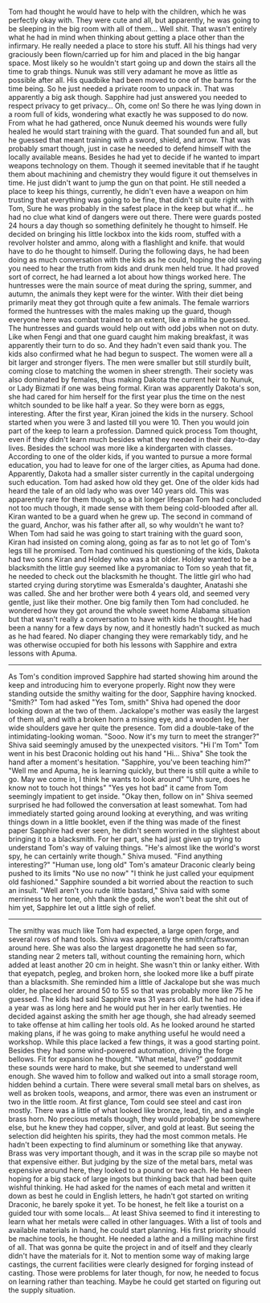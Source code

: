 
Tom had thought he would have to help with the children, which he was perfectly okay with. They were cute and all, but apparently, he was going to be sleeping in the big room with all of them… Well shit. That wasn't entirely what he had in mind when thinking about getting a place other than the infirmary.
He really needed a place to store his stuff. All his things had very graciously been flown/carried up for him and placed in the big hangar space. Most likely so he wouldn't start going up and down the stairs all the time to grab things. Nunuk was still very adamant he move as little as possible after all.
His quadbike had been moved to one of the barns for the time being. So he just needed a private room to unpack in. That was apparently a big ask though. Sapphire had just answered you needed to respect privacy to get privacy… Oh, come on!
So there he was lying down in a room full of kids, wondering what exactly he was supposed to do now. From what he had gathered, once Nunuk deemed his wounds were fully healed he would start training with the guard. That sounded fun and all, but he guessed that meant training with a sword, shield, and arrow. That was probably smart though, just in case he needed to defend himself with the locally available means. Besides he had yet to decide if he wanted to impart weapons technology on them. Though it seemed inevitable that if he taught them about machining and chemistry they would figure it out themselves in time. He just didn't want to jump the gun on that point.
He still needed a place to keep his things, currently, he didn't even have a weapon on him trusting that everything was going to be fine, that didn't sit quite right with Tom, Sure he was probably in the safest place in the keep but what if… he had no clue what kind of dangers were out there. There were guards posted 24 hours a day though so something definitely he thought to himself.
He decided on bringing his little lockbox into the kids room, stuffed with a revolver holster and ammo, along with a flashlight and knife. that would have to do he thought to himself.
During the following days, he had been doing as much conversation with the kids as he could, hoping the old saying you need to hear the truth from kids and drunk men held true. It had proved sort of correct, he had learned a lot about how things worked here. The huntresses were the main source of meat during the spring, summer, and autumn, the animals they kept were for the winter. With their diet being primarily meat they got through quite a few animals. The female warriors formed the huntresses with the males making up the guard, though everyone here was combat trained to an extent, like a militia he guessed.
The huntresses and guards would help out with odd jobs when not on duty. Like when Fengi and that one guard caught him making breakfast, it was apparently their turn to do so. And they hadn't even said thank you.
The kids also confirmed what he had begun to suspect. The women were all a bit larger and stronger flyers. The men were smaller but still sturdily built, coming close to matching the women in sheer strength. Their society was also dominated by females, thus making Dakota the current heir to Nunuk, or Lady Bizmati íf one was being formal.
Kiran was apparently Dakota's son, she had cared for him herself for the first year plus the time on the nest whitch sounded to be like half a year. So they were born as eggs, interesting. After the first year, Kiran joined the kids in the nursery. School started when you were 3 and lasted till you were 10. Then you would join part of the keep to learn a profession. Damned quick process Tom thought, even if they didn't learn much besides what they needed in their day-to-day lives. Besides the school was more like a kindergarten with classes. According to one of the older kids, if you wanted to pursue a more formal education, you had to leave for one of the larger cities, as Apuma had done. Apparently, Dakota had a smaller sister currently in the capital undergoing such education.
Tom had asked how old they get. One of the older kids had heard the tale of an old lady who was over 140 years old. This was apparently rare for them though, so a bit longer lifespan Tom had concluded not too much though, it made sense with them being cold-blooded after all.
Kiran wanted to be a guard when he grew up. The second in command of the guard, Anchor, was his father after all, so why wouldn't he want to? When Tom had said he was going to start training with the guard soon, Kiran had insisted on coming along, going as far as to not let go of Tom's legs till he promised.
Tom had continued his questioning of the kids, Dakota had two sons Kiran and Holdey who was a bit older. Holdey wanted to be a blacksmith the little guy seemed like a pyromaniac to Tom so yeah that fit, he needed to check out the blacksmith he thought. The little girl who had started crying during storytime was Esmeralda's daughter, Anatashi she was called. She and her brother were both 4 years old, and seemed very gentle, just like their mother.
One big family then Tom had concluded. he wondered how they got around the whole sweet home Alabama situation but that wasn't really a conversation to have with kids he thought. He had been a nanny for a few days by now, and it honestly hadn't sucked as much as he had feared. No diaper changing they were remarkably tidy, and he was otherwise occupied for both his lessons with Sapphire and extra lessons with Apuma.
***
As Tom's condition improved Sapphire had started showing him around the keep and introducing him to everyone properly. Right now they were standing outside the smithy waiting for the door, Sapphire having knocked.
"Smith?" Tom had asked
"Yes Tom, smith"
Shiva had opened the door looking down at the two of them. Jackalope's mother was easily the largest of them all, and with a broken horn a missing eye, and a wooden leg, her wide shoulders gave her quite the presence. Tom did a double-take of the intimidating-looking woman.
"Sooo. Now it's my turn to meet the stranger?" Shiva said seemingly amused by the unexpected visitors.
"Hi I'm Tom" Tom went in his best Draconic holding out his hand
"Hi… Shiva" She took the hand after a moment's hesitation.
"Sapphire, you've been teaching him?"
"Well me and Apuma, he is learning quickly, but there is still quite a while to go. May we come in, I think he wants to look around"
"Uhh sure, does he know not to touch hot things"
"Yes yes hot bad" it came from Tom seemingly impatient to get inside.
"Okay then, follow on in" Shiva seemed surprised he had followed the conversation at least somewhat.
Tom had immediately started going around looking at everything, and was writing things down in a little booklet, even if the thing was made of the finest paper Sapphire had ever seen, he didn't seem worried in the slightest about bringing it to a blacksmith. For her part, she had just given up trying to understand Tom's way of valuing things.
"He's almost like the world's worst spy, he can certainly write though." Shiva mused. "Find anything interesting?"
"Human use, long old" Tom's amateur Draconic clearly being pushed to its limits "No use no now"
"I think he just called your equipment old fashioned." Sapphire sounded a bit worried about the reaction to such an insult.
"Well aren't you rude little bastard," Shiva said with some merriness to her tone, ohh thank the gods, she won't beat the shit out of him yet, Sapphire let out a little sigh of relief.
***
The smithy was much like Tom had expected, a large open forge, and several rows of hand tools. Shiva was apparently the smith/craftswoman around here. She was also the largest dragonette he had seen so far, standing near 2 meters tall, without counting the remaining horn, which added at least another 20 cm in height. She wasn't thin or lanky either. With that eyepatch, pegleg, and broken horn, she looked more like a buff pirate than a blacksmith. She reminded him a little of Jackalope but she was much older, he placed her around 50 to 55 so that was probably more like 75 he guessed.
The kids had said Sapphire was 31 years old. But he had no idea if a year was as long here and he would put her in her early twenties. He decided against asking the smith her age though, she had already seemed to take offense at him calling her tools old.
As he looked around he started making plans, if he was going to make anything useful he would need a workshop. While this place lacked a few things, it was a good starting point. Besides they had some wind-powered automation, driving the forge bellows. Fit for expansion he thought.
"What metal, have?" goddammit these sounds were hard to make, but she seemed to understand well enough. She waved him to follow and walked out into a small storage room, hidden behind a curtain.
There were several small metal bars on shelves, as well as broken tools, weapons, and armor, there was even an instrument or two in the little room.
At first glance, Tom could see steel and cast iron mostly. There was a little of what looked like bronze, lead, tin, and a single brass horn. No precious metals though, they would probably be somewhere else, but he knew they had copper, silver, and gold at least. But seeing the selection did heighten his spirits, they had the most common metals. He hadn't been expecting to find aluminum or something like that anyway. Brass was very important though, and it was in the scrap pile so maybe not that expensive either. But judging by the size of the metal bars, metal was expensive around here, they looked to a pound or two each. He had been hoping for a big stack of large ingots but thinking back that had been quite wishful thinking.
He had asked for the names of each metal and written it down as best he could in English letters, he hadn't got started on writing Draconic, he barely spoke it yet. To be honest, he felt like a tourist on a guided tour with some locals… At least Shiva seemed to find it interesting to learn what her metals were called in other languages.
With a list of tools and available materials in hand, he could start planning. His first priority should be machine tools, he thought. He needed a lathe and a milling machine first of all. That was gonna be quite the project in and of itself and they clearly didn't have the materials for it. Not to mention some way of making large castings, the current facilities were clearly designed for forging instead of casting. Those were problems for later though, for now, he needed to focus on learning rather than teaching. Maybe he could get started on figuring out the supply situation.